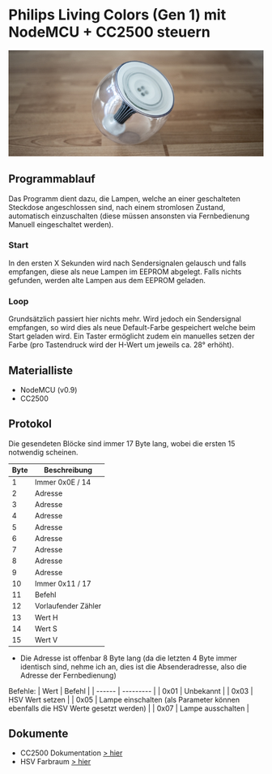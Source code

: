 # Philips Living Colors (Gen 1) mit NodeMCU + CC2500 steuern
<img src="./doc/header.jpg"/>

## Programmablauf
Das Programm dient dazu, die Lampen, welche an einer geschalteten Steckdose angeschlossen sind, nach einem stromlosen Zustand, automatisch einzuschalten (diese müssen ansonsten via Fernbedienung Manuell eingeschaltet werden).
### Start
In den ersten X Sekunden wird nach Sendersignalen gelausch und falls empfangen, diese als neue Lampen im EEPROM abgelegt. Falls nichts gefunden, werden alte Lampen aus dem EEPROM geladen.
### Loop
Grundsätzlich passiert hier nichts mehr. Wird jedoch ein Sendersignal empfangen, so wird dies als neue Default-Farbe gespeichert welche beim Start geladen wird.
Ein Taster ermöglicht zudem ein manuelles setzen der Farbe (pro Tastendruck wird der H-Wert um jeweils ca. 28° erhöht).

## Materialliste
* NodeMCU (v0.9)
* CC2500

## Protokol
Die gesendeten Blöcke sind immer 17 Byte lang, wobei die ersten 15 notwendig scheinen.

| Byte  | Beschreibung |
| ------ | --------- |
| 1  | Immer 0x0E / 14  |
| 2  | Adresse  |
| 3  | Adresse  |
| 4  | Adresse  |
| 5  | Adresse  |
| 6  | Adresse  |
| 7  | Adresse  |
| 8  | Adresse  |
| 9  | Adresse  |
| 10  | Immer 0x11 / 17  |
| 11  | Befehl   |
| 12  | Vorlaufender Zähler  |
| 13  | Wert H  |
| 14  | Wert S  |
| 15  | Wert V  |

* Die Adresse ist offenbar 8 Byte lang (da die letzten 4 Byte immer identisch sind, nehme ich an, dies ist die Absenderadresse, also die Adresse der Fernbedienung)

Befehle: 
| Wert  | Befehl |
| ------ | --------- |
| 0x01 | Unbekannt |
| 0x03 | HSV Wert setzen |
| 0x05 | Lampe einschalten (als Parameter können ebenfalls die HSV Werte gesetzt werden) |
| 0x07 | Lampe ausschalten |

## Dokumente
* CC2500 Dokumentation [> hier](https://www.ti.com/lit/ds/swrs040c/swrs040c.pdf?ts=1604949563747)
* HSV Farbraum [> hier](https://de.wikipedia.org/wiki/HSV-Farbraum)